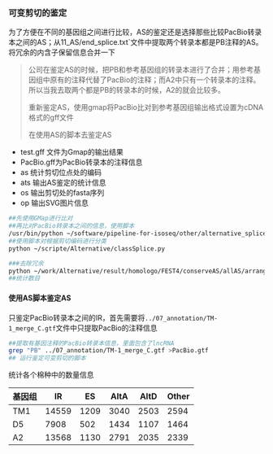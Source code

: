 ### 可变剪切的鉴定

为了方便在不同的基因组之间进行比较，AS的鉴定还是选择那些比较PacBio转录本之间的AS；从11_AS/end_splice.txt`文件中提取两个转录本都是PB注释的AS。将冗余的内含子保留信息合并一下

> 公司在鉴定AS的时候，把PB和参考基因组的转录本进行了合并；用参考基因组中原有的注释代替了PacBio的注释；而A2中只有一个转录本的注释。所以当我去取两个都是PB的转录本的时候，A2的就会比较多。
>
> 重新鉴定AS，使用gmap将PacBio比对到参考基因组输出格式设置为cDNA格式的gff文件
>
> 在使用AS的脚本去鉴定AS

+ test.gff 文件为Gmap的输出结果
+ PacBio.gff为PacBio转录本的注释信息
+ as  统计剪切位点处的编码
+ ats  输出AS鉴定的统计信息
+ os 输出剪切处的fasta序列
+ op 输出SVG图片信息

```bash
##先使用GMap进行比对
##再比对PacBio转录本之间的信息，使用脚本
/usr/bin/python ~/software/pipeline-for-isoseq/other/alternative_splice.py -i ./test.gff -g ./PacBio.gtf  -f ~/work/Alternative/data/Ghirsutum_genome_HAU_v1.0/Ghirsutum_genome_HAU_v1.0.fasta -as -ats T -os  -t exon   -op -o /public/home/zpliu/work/Alternative/result/Gh_result/CO31_32_result/11_AS/alter_splice
##使用脚本对根据剪切编码进行分类
python ~/scripte/Alternative/classSplice.py
```





```bash
###去除冗余
python ~/work/Alternative/result/homologo/FEST4/conserveAS/allAS/arrangeAS.py  -h
##统计数目
```

#### 使用AS脚本鉴定AS

只鉴定PacBio转录本之间的IR，首先需要将`../07_annotation/TM-1_merge_C.gtf`文件中只提取PacBio的注释信息

```bash
##提取有基因注释的PacBio转录本信息，里面包含了lncRNA
grep "PB" ../07_annotation/TM-1_merge_C.gtf >PacBio.gtf
## 运行鉴定可变剪切的脚本

```









统计各个棉种中的数量信息

| 基因组 | IR    | ES   | AltA | AltD | Other |
| ------ | ----- | ---- | ---- | ---- | ----- |
| TM1    | 14559 | 1209 | 3040 | 2503 | 2594  |
| D5     | 7908  | 502  | 1434 | 1107 | 1464  |
| A2     | 13568 | 1130 | 2791 | 2035 | 2339  |

